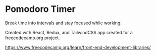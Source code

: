 # Pomodoro Timer

Break time into intervals and stay focused while working.

Created with React, Redux, and TailwindCSS app created for a freecodecamp.org project.

https://www.freecodecamp.org/learn/front-end-development-libraries/
